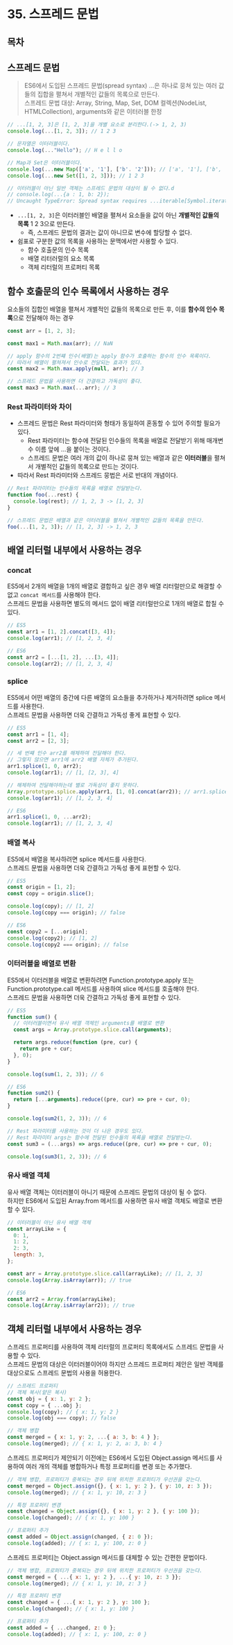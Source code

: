 # 35. 스프레드 문법

## 목차

## 스프레드 문법

> ES6에서 도입된 스프레드 문법(spread syntax) ...은 하나로 뭉쳐 있는 여러 값들의 집합을 펼쳐서 개별적인 값들의 목록으로 만든다.  
> 스프레드 문법 대상: Array, String, Map, Set, DOM 컬렉션(NodeList, HTMLCollection), arguments와 같은 이터러블 한정

```js
// ...[1, 2, 3]은 [1, 2, 3]을 개별 요소로 분리한다.(-> 1, 2, 3)
console.log(...[1, 2, 3]); // 1 2 3

// 문자열은 이터러블이다.
console.log(..."Hello"); // H e l l o

// Map과 Set은 이터러블이다.
console.log(...new Map(['a', '1'], ['b'. '2'])); // ['a', '1'], ['b', '2']
console.log(...new Set([1, 2, 3])); // 1 2 3

// 이터러블이 아닌 일반 객체는 스프레드 문법의 대상이 될 수 없다.d
// console.log(...{a : 1, b: 2});
// Uncaught TypeError: Spread syntax requires ...iterable[Symbol.iterator] to be a function
```

- `...[1, 2, 3]`은 이터러블인 배열을 펼쳐서 요소들을 값이 아닌 **개별적인 값들의 목록** 1 2 3으로 만든다.
  - 즉, 스프레드 문법의 결과는 값이 아니므로 변수에 할당할 수 없다.
- 쉼표로 구분한 값의 목록을 사용하는 문맥에서만 사용할 수 있다.
  - 함수 호출문의 인수 목록
  - 배열 리터러럴의 요소 목록
  - 객체 리터럴의 프로퍼티 목록

## 함수 호출문의 인수 목록에서 사용하는 경우

요소들의 집합인 배열을 펼쳐서 개별적인 값들의 목록으로 만든 후, 이를 **함수의 인수 목록**으로 전달해야 하는 경우

```js
const arr = [1, 2, 3];

const max1 = Math.max(arr); // NaN

// apply 함수의 2번쨰 인수(배열)는 apply 함수가 호출하는 함수의 인수 목록이다.
// 따라서 배열이 펼쳐져서 인수로 전달되는 효과가 있다.
const max2 = Math.max.apply(null, arr); // 3

// 스프레드 문법을 사용하면 더 간결하고 가독성이 좋다.
const max3 = Math.max(...arr); // 3
```
### Rest 파라미터와 차이

* 스프레드 문법은 Rest 파라미터와 형태가 동일하여 혼동할 수 있어 주의할 필요가 있다.
  * Rest 파라미터는 함수에 전달된 인수들의 목록을 배열로 전달받기 위해 매개변수 이름 앞에 ...을 붙이는 것이다.
  * 스프레드 문법은 여러 개의 값이 하나로 뭉쳐 있는 배열과 같은 **이터러블**을 펼쳐서 개별적인 값들의 목록으로 만드는 것이다.
* 따라서 Rest 파라미터와 스프레드 뭉법은 서로 반대의 개념이다.

```js
// Rest 파라미터는 인수들의 목록을 배열로 전달받는다.
function foo(...rest) {
  console.log(rest); // 1, 2, 3 -> [1, 2, 3]
}

// 스프레드 문법은 배열과 같은 이터러블을 펼쳐서 개별적인 값들의 목록을 만든다.
foo(...[1, 2, 3]); // [1, 2, 3] -> 1, 2, 3
```

## 배열 리터럴 내부에서 사용하는 경우

### concat

ES5에서 2개의 배열을 1개의 배열로 결합하고 싶은 경우 배열 리터럴만으로 해결할 수 없고 `concat 메서드`를 사용해야 한다.  
스프레드 문법을 사용하면 별도의 메서드 없이 배열 리터럴만으로 1개의 배열로 합칠 수 있다.

```js
// ES5
const arr1 = [1, 2].concat([3, 4]);
console.log(arr1); // [1, 2, 3, 4]

// ES6
const arr2 = [...[1, 2], ...[3, 4]];
console.log(arr2); // [1, 2, 3, 4]
```

### splice

ES5에서 어떤 배열의 중간에 다른 배열의 요소들을 추가하거나 제거하려면 splice 메서드를 사용한다.  
스프레드 문법을 사용하면 더욱 간결하고 가독성 좋게 표현할 수 있다.

```js
// ES5
const arr1 = [1, 4];
const arr2 = [2, 3];

// 세 번쨰 인수 arr2를 해체하여 전달해야 한다.
// 그렇지 않으면 arr1에 arr2 배열 자체가 추가된다.
arr1.splice(1, 0, arr2);
console.log(arr1); // [1, [2, 3], 4]

// 해체하여 전달해야하는데 별로 가독성이 좋지 못하다.
Array.prototype.splice.apply(arr1, [1, 0].concat(arr2)); // arr1.splice(1, 0, 2, 3)
console.log(arr1); // [1, 2, 3, 4]

// ES6
arr1.splice(1, 0, ...arr2);
console.log(arr1); // [1, 2, 3, 4]
```

### 배열 복사

ES5에서 배열을 복사하려면 splice 메서드를 사용한다.  
스프레드 문법을 사용하면 더욱 간결하고 가독성 좋게 표현할 수 있다.

```js
// ES5
const origin = [1, 2];
const copy = origin.slice();

console.log(copy); // [1, 2]
console.log(copy === origin); // false

// ES6
const copy2 = [...origin];
console.log(copy2); // [1, 2]
console.log(copy2 === origin); // false
```

### 이터러블을 배열로 변환

ES5에서 이터러블을 배열로 변환하려면 Function.prototype.apply 또는 Function.prototype.call 메서드를 사용하여 slice 메서드를 호출해야 한다.  
스프레드 문법을 사용하면 더욱 간결하고 가독성 좋게 표현할 수 있다.

```js
// ES5
function sum() {
  // 이터러블이면서 유사 배열 객체인 arguments를 배열로 변환
  const args = Array.prototype.slice.call(arguments);

  return args.reduce(function (pre, cur) {
    return pre + cur;
  }, 0);
}

console.log(sum(1, 2, 3)); // 6

// ES6
function sum2() {
  return [...arguments].reduce((pre, cur) => pre + cur, 0);
}

console.log(sum2(1, 2, 3)); // 6

// Rest 파라미터를 사용하는 것이 더 나은 경우도 있다.
// Rest 파라미터 args는 함수에 전달된 인수들의 목록을 배열로 전달받는다.
const sum3 = (...args) => args.reduce((pre, cur) => pre + cur, 0);

console.log(sum3(1, 2, 3)); // 6
```

### 유사 배열 객체

유사 배열 객체는 이터러블이 아니기 때문에 스프레드 문법의 대상이 될 수 없다.  
하지만 ES6에서 도입된 Array.from 메서드를 사용하면 유사 배열 객체도 배열로 변환할 수 있다.

```js
// 이터러블이 아닌 유사 배열 객체
const arrayLike = {
  0: 1,
  1: 2,
  2: 3,
  length: 3,
};

const arr = Array.prototype.slice.call(arrayLike); // [1, 2, 3]
console.log(Array.isArray(arr)); // true

// ES6
const arr2 = Array.from(arrayLike);
console.log(Array.isArray(arr2)); // true
```

## 객체 리터럴 내부에서 사용하는 경우

스프레드 프로퍼티를 사용하여 객체 리터럴의 프로퍼티 목록에서도 스프레드 문법을 사용할 수 있다.  
스프레드 문법의 대상은 이터러블이어야 하지만 스프레드 프로퍼티 제안은 일반 객체를 대상으로도 스프레드 문법의 사용을 허용한다.  

```js
// 스프레드 프로퍼티
// 객체 복사(얕은 복사)
const obj = { x: 1, y: 2 };
const copy = { ...obj };
console.log(copy); // { x: 1, y: 2 }
console.log(obj === copy); // false

// 객체 병합
const merged = { x: 1, y: 2, ...{ a: 3, b: 4 } };
console.log(merged); // { x: 1, y: 2, a: 3, b: 4 }
```

스프레드 프로퍼티가 제안되기 이전에는 ES6에서 도입된 Object.assign 메서드를 사용하여 여러 개의 객체를 병합하거나 특정 프로퍼티를 변경 또는 추가했다.

```js
// 객체 병합, 프로퍼티가 중복되는 경우 뒤에 위치한 프로퍼티가 우선권을 갖는다.
const merged = Object.assign({}, { x: 1, y: 2 }, { y: 10, z: 3 });
console.log(merged); // { x: 1, y: 10, z: 3 }

// 특정 프로퍼티 변경
const changed = Object.assign({}, { x: 1, y: 2 }, { y: 100 });
console.log(changed); // { x: 1, y: 100 }

// 프로퍼티 추가
const added = Object.assign(changed, { z: 0 });
console.log(added); // { x: 1, y: 100, z: 0 }
```

스프레드 프로퍼티는 Object.assign 메서드를 대체할 수 있는 간편한 문법이다.

```js
// 객체 병합, 프로퍼티가 중복되는 경우 뒤에 위치한 프로퍼티가 우선권을 갖는다.
const merged = { ...{ x: 1, y: 2 }, ...{ y: 10, z: 3 }};
console.log(merged); // { x: 1, y: 10, z: 3 }

// 특정 프로퍼티 변경
const changed = { ...{ x: 1, y: 2 }, y: 100 };
console.log(changed); // { x: 1, y: 100 }

// 프로퍼티 추가
const added = { ...changed, z: 0 };
console.log(added); // { x: 1, y: 100, z: 0 }
```